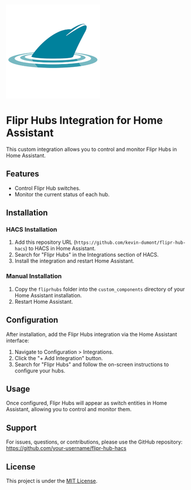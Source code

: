 ![Icon](icon.png)

# Flipr Hubs Integration for Home Assistant

This custom integration allows you to control and monitor Flipr Hubs in Home Assistant. 

## Features
- Control Flipr Hub switches.
- Monitor the current status of each hub.

## Installation

### HACS Installation
1. Add this repository URL (`https://github.com/kevin-dumont/flipr-hub-hacs`) to HACS in Home Assistant.
2. Search for "Flipr Hubs" in the Integrations section of HACS.
3. Install the integration and restart Home Assistant.

### Manual Installation
1. Copy the `fliprhubs` folder into the `custom_components` directory of your Home Assistant installation.
2. Restart Home Assistant.

## Configuration
After installation, add the Flipr Hubs integration via the Home Assistant interface:
1. Navigate to Configuration > Integrations.
2. Click the "+ Add Integration" button.
3. Search for "Flipr Hubs" and follow the on-screen instructions to configure your hubs.

## Usage
Once configured, Flipr Hubs will appear as switch entities in Home Assistant, allowing you to control and monitor them.

## Support
For issues, questions, or contributions, please use the GitHub repository: https://github.com/your-username/flipr-hub-hacs

## License
This project is under the [MIT License](LICENSE).